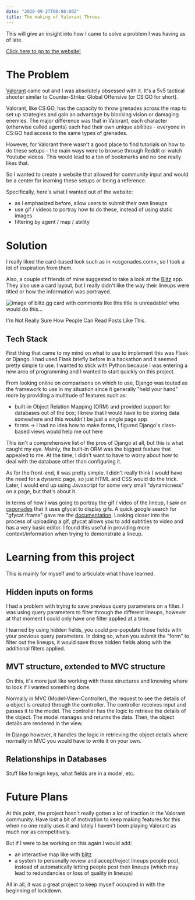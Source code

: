 ```yaml
---
date: "2020-09-27T00:00:00Z"
title: The making of Valorant Throws
---
```


This will give an insight into how I came to solve a problem I was having as of late.

[Click here to go to the website!](https://valorant-throws.herokuapp.com/) 

# The Problem
[Valorant](playvalorant.com) came out and I was absolutely obsessed with it. It's a 5v5 tactical shooter similar to Counter-Strike: Global Offensive (or CS:GO for short). 

Valorant, like CS:GO, has the capacity to throw grenades across the map to set up strategies and gain an advantage by blocking vision or damaging enemies. The major difference was that in Valorant, each character (otherwise called agents) each had their own unique abilities - everyone in CS:GO had access to the same types of grenades. 

However, for Valorant there wasn't a good place to find tutorials on how to do these setups - the main ways were to browse through Reddit or watch Youtube videos. This would lead to a ton of bookmarks and no one really likes that.

So I wanted to create a website that allowed for community input and would be a center for learning these setups or being a reference. 

Specifically, here's what I wanted out of the website:
- as I emphasized before, allow users to submit their own lineups
- use gif / videos to portray how to do these, instead of using static images
- filtering by agent / map / ability

# Solution

I really liked the card-based look such as in <csgonades.com>, so I took a lot of inspiration from them. 

Also, a couple of friends of mine suggested to take a look at the [Blitz](blitz.gg) app. They also use a card layout, but I really didn't like the way their lineups were titled or how the information was portrayed.

![image of blitz.gg card with comments like this title is unreadable! who would do this...](/assets/images/blitzgg.JPG)

I'm Not Really Sure How People Can Read Posts Like This.

## Tech Stack

First thing that came to my mind on what to use to implement this was Flask or Django. I had used Flask briefly before in a hackathon and it seemed pretty simple to use. I wanted to stick with Python because I was entering a new area of programming and I wanted to start quickly on this project.

From looking online on comparisons on which to use, Django was touted as the framework to use in my situation since it generally "held your hand" more by providing a multitude of features such as: 
- built-in Object Relation Mapping (ORM) and provided support for databases out of the box; I knew that I would have to be storing data somewhere and this wouldn't be just a single page app
- forms -> I had no idea how to make forms, I figured Django's class-based views would help me out here

This isn't a comprehensive list of the pros of Django at all, but this is what caught my eye. Mainly, the built-in ORM was the biggest feature that appealed to me. At the time, I didn't want to have to worry about how to deal with the database other than configuring it.

As for the front-end, it was pretty simple. I didn't really think I would have the need for a dynamic page, so just HTML and CSS would do the trick. Later, I would end up using Javascript for some very small "dynamicness" on a page, but that's about it. 

In terms of how I was going to portray the gif / video of the lineup, I saw on [csgonades](csgonades.com) that it uses gfycat to display gifs. A quick google search for "gfycat iframe" gave me the [documentation](https://developers.gfycat.com/iframe/). Looking closer into the process of uploading a gif, gfycat allows you to add subtitles to video and has a very basic editor. I found this useful in providing more context/information when trying to demonstrate a lineup.

# Learning from this project

This is mainly for myself and to articulate what I have learned.

## Hidden inputs on forms
I had a problem with trying to save previous query parameters on a filter. I was using query parameters to filter through the different lineups, however at that moment I could only have one filter applied at a time.

I learned by using hidden fields, you could pre-populate those fields with your previous query parameters. In doing so, when you submit the "form" to filter out the lineups, it would save those hidden fields along with the additional filters applied.

## MVT structure, extended to MVC structure
On this, it's more just like working with these structures and knowing where to look if I wanted something done.

Normally in MVC (Model-View-Controller), the request to see the details of a object is created through the controller. The controller receives input and passes it to the model. The controller has the logic to retrieve the details of the object. The model manages and returns the data. Then, the object details are rendered in the view. 

In Django however, it handles the logic in retrieving the object details where normally in MVC you would have to write it on your own.

## Relationships in Databases

Stuff like foreign keys, what fields are in a model, etc.

# Future Plans

At this point, the project hasn't really gotten a lot of traction in the Valorant community. Have lost a bit of motivation to keep making features for this when no one really uses it and lately I haven't been playing Valorant as much nor as competitively. 

But if I were to be working on this again I would add:
- an interactive map like with [blitz](https://blitz.gg/valorant/maps/ascent)
- a system to personally review and accept/reject lineups people post, instead of automatically letting people post their lineups (which may lead to redundancies or loss of quality in lineups)

All in all, it was a great project to keep myself occupied in with the beginning of lockdown. 